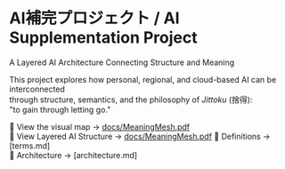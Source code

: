 # AI補完プロジェクト / AI Supplementation Project  
A Layered AI Architecture Connecting Structure and Meaning

This project explores how personal, regional, and cloud-based AI can be interconnected  
through structure, semantics, and the philosophy of *Jittoku* (捨得):  
"to gain through letting go."

📄 View the visual map → [docs/MeaningMesh.pdf](./docs/MeaningMesh.pdf)  
📄 View Layered AI Structure → [docs/MeaningMesh.pdf](./docs/MeaningMesh.pdf) 
📘 Definitions → [terms.md]  
🧠 Architecture → [architecture.md]  
